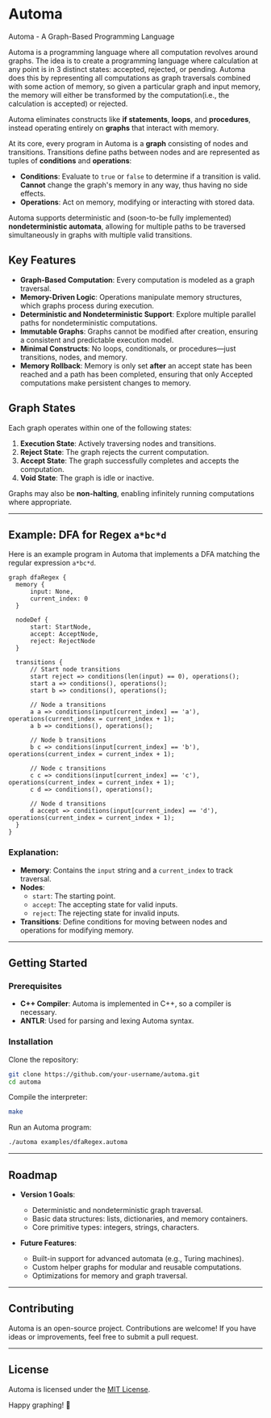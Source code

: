 # Automa  
Automa - A Graph-Based Programming Language  

Automa is a programming language where all computation revolves around graphs. The idea is to create a programming language where calculation at any point is in 3 distinct states: accepted, rejected, or pending. Automa does this by representing all computations as graph traversals combined with some action of memory, so given a particular graph and input memory, the memory will either be transformed by the computation(i.e., the calculation is accepted) or rejected. 

Automa eliminates constructs like **if statements**, **loops**, and **procedures**, instead operating entirely on **graphs** that interact with memory.  

At its core, every program in Automa is a **graph** consisting of nodes and transitions. Transitions define paths between nodes and are represented as tuples of **conditions** and **operations**:  
- **Conditions**: Evaluate to `true` or `false` to determine if a transition is valid. **Cannot** change the graph's memory in any way, thus having no side effects.  
- **Operations**: Act on memory, modifying or interacting with stored data.  

Automa supports deterministic and (soon-to-be fully implemented) **nondeterministic automata**, allowing for multiple paths to be traversed simultaneously in graphs with multiple valid transitions.  

## Key Features  
- **Graph-Based Computation**: Every computation is modeled as a graph traversal.  
- **Memory-Driven Logic**: Operations manipulate memory structures, which graphs process during execution.  
- **Deterministic and Nondeterministic Support**: Explore multiple parallel paths for nondeterministic computations.  
- **Immutable Graphs**: Graphs cannot be modified after creation, ensuring a consistent and predictable execution model.  
- **Minimal Constructs**: No loops, conditionals, or procedures—just transitions, nodes, and memory.  
- **Memory Rollback**: Memory is only set **after** an accept state has been reached and a path has been completed,
  ensuring that only Accepted computations make persistent changes to memory. 

## Graph States  
Each graph operates within one of the following states:  
1. **Execution State**: Actively traversing nodes and transitions.  
2. **Reject State**: The graph rejects the current computation.  
3. **Accept State**: The graph successfully completes and accepts the computation.  
4. **Void State**: The graph is idle or inactive.  

Graphs may also be **non-halting**, enabling infinitely running computations where appropriate.  

---

## Example: DFA for Regex `a*bc*d`  

Here is an example program in Automa that implements a DFA matching the regular expression `a*bc*d`.  

```automa
graph dfaRegex {
  memory {
      input: None,
      current_index: 0
  }

  nodeDef {
      start: StartNode,
      accept: AcceptNode,
      reject: RejectNode
  }

  transitions {
      // Start node transitions
      start reject => conditions(len(input) == 0), operations();
      start a => conditions(), operations();
      start b => conditions(), operations();

      // Node a transitions
      a a => conditions(input[current_index] == 'a'), operations(current_index = current_index + 1);
      a b => conditions(), operations();

      // Node b transitions
      b c => conditions(input[current_index] == 'b'), operations(current_index = current_index + 1);

      // Node c transitions
      c c => conditions(input[current_index] == 'c'), operations(current_index = current_index + 1);
      c d => conditions(), operations();

      // Node d transitions
      d accept => conditions(input[current_index] == 'd'), operations(current_index = current_index + 1);
  }
}
```

### Explanation:  
- **Memory**: Contains the `input` string and a `current_index` to track traversal.  
- **Nodes**:  
  - `start`: The starting point.  
  - `accept`: The accepting state for valid inputs.  
  - `reject`: The rejecting state for invalid inputs.  
- **Transitions**: Define conditions for moving between nodes and operations for modifying memory.  

---

## Getting Started  

### Prerequisites  
- **C++ Compiler**: Automa is implemented in C++, so a compiler is necessary.  
- **ANTLR**: Used for parsing and lexing Automa syntax.  

### Installation  
Clone the repository:  
```bash
git clone https://github.com/your-username/automa.git  
cd automa  
```

Compile the interpreter:  
```bash
make
```

Run an Automa program:  
```bash
./automa examples/dfaRegex.automa
```

---

## Roadmap  

- **Version 1 Goals**:  
  - Deterministic and nondeterministic graph traversal.  
  - Basic data structures: lists, dictionaries, and memory containers.  
  - Core primitive types: integers, strings, characters.  

- **Future Features**:  
  - Built-in support for advanced automata (e.g., Turing machines).  
  - Custom helper graphs for modular and reusable computations.  
  - Optimizations for memory and graph traversal.  

---

## Contributing  
Automa is an open-source project. Contributions are welcome! If you have ideas or improvements, feel free to submit a pull request.  

---

## License  
Automa is licensed under the [MIT License](LICENSE).  

Happy graphing! 🎉  

